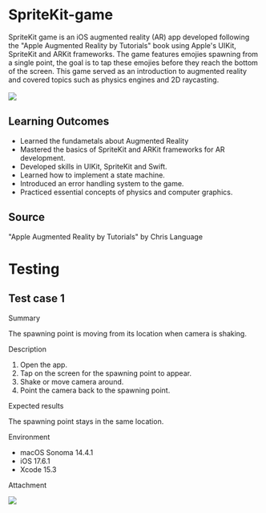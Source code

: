 # SpriteKit-game
SpriteKit game is an iOS augmented reality (AR) app developed following the "Apple Augmented Reality by Tutorials" book using Apple's UIKit, SpriteKit and ARKit frameworks. The game features emojies spawning from a single point, the goal is to tap these emojies before they reach the bottom of the screen. This game served as an introduction to augmented reality and covered topics such as physics engines and 2D raycasting.
 <br/>
 <br/> 
![](SpriteKit.gif)

  ## Learning Outcomes

- Learned the fundametals about Augmented Reality
- Mastered the basics of SpriteKit and ARKit frameworks for AR development.<br/> 
- Developed skills in UIKit, SpriteKit and Swift.<br/> 
- Learned how to implement a state machine.<br/>
- Introduced an error handling system to the game.<br/>
- Practiced essential concepts of physics and computer graphics.<br/>

## Source
"Apple Augmented Reality by Tutorials" by Chris Language

# Testing

## Test case 1

Summary<br/>

The spawning point is moving from its location when camera is shaking.<br/>

Description<br/>

1. Open the app.<br/>
2. Tap on the screen for the spawning point to appear.<br/>
3. Shake or move camera around.<br/>
4. Point the camera back to the spawning point.<br/>

Expected results<br/>

The spawning point stays in the same location.<br/>

Environment <br/>

- macOS Sonoma 14.4.1 <br/>
- iOS 17.6.1<br/> 
- Xcode 15.3<br/> 

Attachment<br/>

![](emojiBug.gif)<br/>


